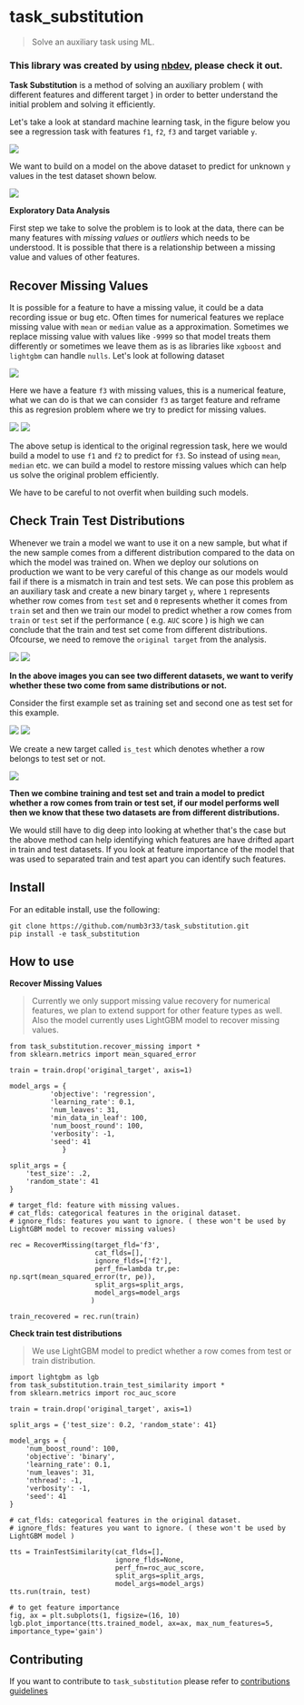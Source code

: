 # task_substitution
> Solve an auxiliary task using ML.


### This library was created by using [nbdev](https://github.com/fastai/nbdev), please check it out.

**Task Substitution** is a method of solving an auxiliary problem ( with different features and different target ) in order to better understand the initial problem and solving it efficiently. 

Let's take a look at standard machine learning task, in the figure below you see a regression task with features `f1`, `f2`, `f3` and target variable `y`.

<img src="images/training_set.png">

We want to build on a model on the above dataset to predict for unknown `y` values in the test dataset shown below.

<img src="images/test.png">

**Exploratory Data Analysis**

First step we take to solve the problem is to look at the data, there can be many features with *missing values* or *outliers* which needs to be understood. It is possible that there is a relationship between a missing value and values of other features.

## Recover Missing Values

It is possible for a feature to have a missing value, it could be a data recording issue or bug etc. Often times for numerical features we replace missing value with `mean` or `median` value as a approximation. Sometimes we replace missing value with values like `-9999` so that model treats them differently or sometimes we leave them as is as libraries like `xgboost` and `lightgbm` can handle `nulls`. Let's look at following dataset

<img src="images/missing_full.png">

Here we have a feature `f3` with missing values, this is a numerical feature, what we can do is that we can consider `f3` as target feature and reframe this as regresion problem where we try to predict for missing values.

<img src="images/missing_train.png">

<img src="images/missing_test.png">

The above setup is identical to the original regression task, here we would build a model to use `f1` and `f2` to predict for `f3`. So instead of using `mean`, `median` etc. we can build a model to restore missing values which can help us solve the original problem efficiently.

We have to be careful to not overfit when building such models.

## Check Train Test Distributions

Whenever we train a model we want to use it on a new sample, but what if the new sample comes from a different distribution compared to the data on which the model was trained on. When we deploy our solutions on production we want to be very careful of this change as our models would fail if there is a mismatch in train and test sets. We can pose this problem as an auxiliary task and create a new binary target `y`, where `1` represents whether row comes from `test` set and `0` represents whether it comes from `train` set and then we train our model to predict whether a row comes from `train` or `test` set if the performance ( e.g. `AUC` score ) is high we can conclude that the train and test set come from different distributions. Ofcourse, we need to remove the `original target` from the analysis.

<img src="images/ttm_train.png">

<img src="images/ttm_test.png">

**In the above images you can see two different datasets, we want to verify whether these two come from same distributions or not.** 

Consider the first example set as training set and second one as test set for this example.

<img src="images/ttm_train_with_target.png">

<img src="images/ttm_test_with_target.png">

We create a new target called `is_test` which denotes whether a row belongs to test set or not.

<img src="images/ttm_train_test_combined.png">

**Then we combine training and test set and train a model to predict whether a row comes from train or test set, if our model performs well then we know that these two datasets are from different distributions.**

We would still have to dig deep into looking at whether that's the case but the above method can help identifying which features are have drifted apart in train and test datasets. If you look at feature importance of the model that was used to separated train and test apart you can identify such features.

## Install

For an editable install, use the following:

```
git clone https://github.com/numb3r33/task_substitution.git
pip install -e task_substitution
```

## How to use

**Recover Missing Values**

>Currently we only support missing value recovery for numerical features, we plan to extend support for other feature types as well. Also the model currently uses LightGBM model to recover missing values.

```
from task_substitution.recover_missing import *
from sklearn.metrics import mean_squared_error

train = train.drop('original_target', axis=1)

model_args = {
          'objective': 'regression',
          'learning_rate': 0.1,
          'num_leaves': 31,
          'min_data_in_leaf': 100,
          'num_boost_round': 100,
          'verbosity': -1,
          'seed': 41
             }
             
split_args = {
    'test_size': .2,
    'random_state': 41
}

# target_fld: feature with missing values.
# cat_flds: categorical features in the original dataset.
# ignore_flds: features you want to ignore. ( these won't be used by LightGBM model to recover missing values)

rec = RecoverMissing(target_fld='f3',
                     cat_flds=[],
                     ignore_flds=['f2'],
                     perf_fn=lambda tr,pe: np.sqrt(mean_squared_error(tr, pe)),
                     split_args=split_args,
                     model_args=model_args
                    )

train_recovered = rec.run(train)
```

**Check train test distributions**

>We use LightGBM model to predict whether a row comes from test or train distribution.

```
import lightgbm as lgb
from task_substitution.train_test_similarity import *
from sklearn.metrics import roc_auc_score

train = train.drop('original_target', axis=1)

split_args = {'test_size': 0.2, 'random_state': 41}

model_args = {
    'num_boost_round': 100,
    'objective': 'binary',
    'learning_rate': 0.1,
    'num_leaves': 31,
    'nthread': -1,
    'verbosity': -1,
    'seed': 41
}

# cat_flds: categorical features in the original dataset.
# ignore_flds: features you want to ignore. ( these won't be used by LightGBM model )

tts = TrainTestSimilarity(cat_flds=[], 
                          ignore_flds=None,
                          perf_fn=roc_auc_score,
                          split_args=split_args, 
                          model_args=model_args)
tts.run(train, test)

# to get feature importance
fig, ax = plt.subplots(1, figsize=(16, 10)
lgb.plot_importance(tts.trained_model, ax=ax, max_num_features=5, importance_type='gain')
```

## Contributing

If you want to contribute to `task_substitution` please refer to [contributions guidelines](./CONTRIBUTING.md)
